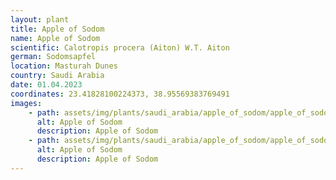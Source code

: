 ```yaml
---
layout: plant
title: Apple of Sodom
name: Apple of Sodom
scientific: Calotropis procera (Aiton) W.T. Aiton
german: Sodomsapfel
location: Masturah Dunes
country: Saudi Arabia
date: 01.04.2023
coordinates: 23.41828100224373, 38.95569383769491
images:
    - path: assets/img/plants/saudi_arabia/apple_of_sodom/apple_of_sodom_1.jpg
      alt: Apple of Sodom
      description: Apple of Sodom
    - path: assets/img/plants/saudi_arabia/apple_of_sodom/apple_of_sodom_2.jpg
      alt: Apple of Sodom
      description: Apple of Sodom
---
```



